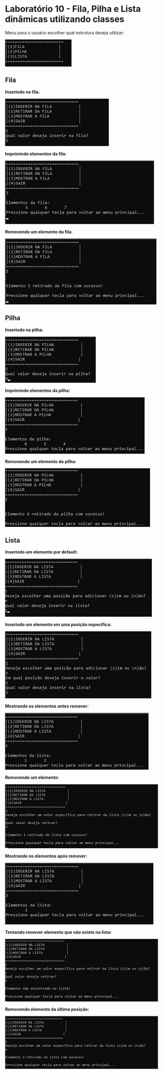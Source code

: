 
# Laboratório 10 - Fila, Pilha e Lista dinâmicas utilizando classes

Menu para o usuário escolher qual estrutura deseja utilizar:

![Laboratório 10 - Fila](/relatorio/Imagens/Laboratorio10/escolha.jpg)

## Fila

**Inserindo na fila:**

![Laboratório 10 - Fila](/relatorio/Imagens/Laboratorio10/fila_inserir.jpg)

**Imprimindo elementos da fila:**

![Laboratório 10 - Fila](/relatorio/Imagens/Laboratorio10/fila_imprime.jpg)

**Removendo um elemento da fila:**

![Laboratório 10 - Fila](/relatorio/Imagens/Laboratorio10/fila_remove.jpg)


## Pilha

**Inserindo na pilha:**

![Laboratório 10 - pilha](/relatorio/Imagens/Laboratorio10/pilha_inserir.jpg)

**Imprimindo elementos da pilha:**

![Laboratório 10 - pilha](/relatorio/Imagens/Laboratorio10/pilha_imprime.jpg)

**Removendo um elemento da pilha:**

![Laboratório 10 - pilha](/relatorio/Imagens/Laboratorio10/pilha_remove.jpg)


## Lista

**Inserindo um elemento por default:**

![Laboratório 10 - lista](/relatorio/Imagens/Laboratorio10/lista_default.jpg)

**Inserindo um elemento em uma posição específica:**

![Laboratório 10 - lista](/relatorio/Imagens/Laboratorio10/lista_posicao.jpg)

**Mostrando os elementos antes remover:**

![Laboratório 10 - lista](/relatorio/Imagens/Laboratorio10/lista_imprime_antes.jpg)

**Removendo um elemento:**

![Laboratório 10 - lista](/relatorio/Imagens/Laboratorio10/lista_remove.jpg)

**Mostrando os elementos após remover:**

![Laboratório 10 - lista](/relatorio/Imagens/Laboratorio10/lista_imprime_depois.jpg)

**Tentando remover elemento que não existe na lista:**

![Laboratório 10 - lista](/relatorio/Imagens/Laboratorio10/lista_remove2.jpg)

**Removendo elemento da última posição:**

![Laboratório 10 - lista](/relatorio/Imagens/Laboratorio10/lista_removeUlt.jpg)



